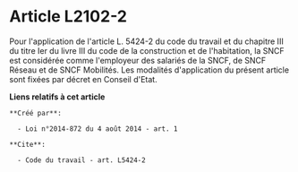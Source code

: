 # Article L2102-2

Pour l'application de l'article L. 5424-2 du code du travail et du chapitre III du titre Ier du livre III du code de la
construction et de l'habitation, la SNCF est considérée comme l'employeur des salariés de la SNCF, de SNCF Réseau et de SNCF
Mobilités. Les modalités d'application du présent article sont fixées par décret en Conseil d'Etat.

**Liens relatifs à cet article**

	**Créé par**:

	  - Loi n°2014-872 du 4 août 2014 - art. 1

	**Cite**:

	  - Code du travail - art. L5424-2
